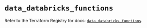 # `data_databricks_functions`

Refer to the Terraform Registry for docs: [`data_databricks_functions`](https://registry.terraform.io/providers/databricks/databricks/1.77.0/docs/data-sources/functions).
